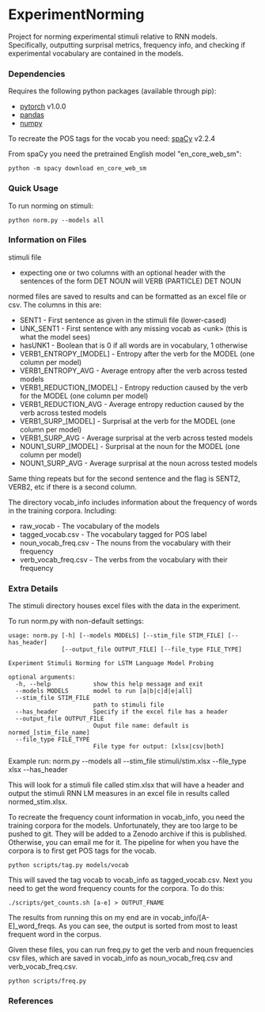 # ExperimentNorming
Project for norming experimental stimuli relative to RNN models. Specifically, outputting 
surprisal metrics, frequency info, and checking if experimental vocabulary are contained 
in the models. 

### Dependencies
Requires the following python packages (available through pip):
* [pytorch](https://pytorch.org/) v1.0.0
* [pandas](https://pandas.pydata.org) 
* [numpy](https://numpy.org)

To recreate the POS tags for the vocab you need:
  [spaCy](https://spacy.io) v2.2.4

From spaCy you need the pretrained English model "en_core_web_sm":

    python -m spacy download en_core_web_sm


### Quick Usage
To run norming on stimuli:

    python norm.py --models all

### Information on Files
stimuli file
* expecting one or two columns with an optional header with the sentences of the form DET NOUN will VERB (PARTICLE) DET NOUN 

normed files are saved to results and can be formatted as an excel file or csv. The columns in this
are:
* SENT1 - First sentence as given in the stimuli file (lower-cased)
* UNK_SENT1 - First sentence with any missing vocab as \<unk\> (this is what the model sees)
* hasUNK1 - Boolean that is 0 if all words are in vocabulary, 1 otherwise
* VERB1_ENTROPY_[MODEL] - Entropy after the verb for the MODEL (one column per model)
* VERB1_ENTROPY_AVG - Average entropy after the verb across tested models
* VERB1_REDUCTION_[MODEL] - Entropy reduction caused by the verb for the MODEL (one column per model)
* VERB1_REDUCTION_AVG - Average entropy reduction caused by the verb across tested models
* VERB1_SURP_[MODEL] - Surprisal at the verb for the MODEL (one column per model)
* VERB1_SURP_AVG - Average surprisal at the verb across tested models
* NOUN1_SURP_[MODEL] - Surprisal at the noun for the MODEL (one column per model)
* NOUN1_SURP_AVG - Average surprisal at the noun across tested models

Same thing repeats but for the second sentence and the flag is SENT2, VERB2, etc 
if there is a second column.

The directory vocab_info includes information about the frequency of words in 
the training corpora. Including: 
* raw_vocab - The vocabulary of the models
* tagged_vocab.csv - The vocabulary tagged for POS label
* noun_vocab_freq.csv - The nouns from the vocabulary with their frequency
* verb_vocab_freq.csv - The verbs from the vocabulary with their frequency

### Extra Details
The stimuli directory houses excel files with the data in the experiment. 

To run norm.py with non-default settings:
                
    usage: norm.py [-h] [--models MODELS] [--stim_file STIM_FILE] [--has_header]
                   [--output_file OUTPUT_FILE] [--file_type FILE_TYPE]

    Experiment Stimuli Norming for LSTM Language Model Probing

    optional arguments:
      -h, --help            show this help message and exit
      --models MODELS       model to run [a|b|c|d|e|all]
      --stim_file STIM_FILE
                            path to stimuli file
      --has_header          Specify if the excel file has a header
      --output_file OUTPUT_FILE
                            Ouput file name: default is normed_[stim_file_name]
      --file_type FILE_TYPE
                            File type for output: [xlsx|csv|both]

Example run:
        norm.py --models all --stim_file stimuli/stim.xlsx --file_type xlsx --has_header

This will look for a stimuli file called stim.xlsx that will have a header
and output the stimuli RNN LM measures in an excel file 
in results called normed_stim.xlsx.

To recreate the frequency count information in vocab_info, you need 
the training corpora for the models. Unfortunately, they
are too large to be pushed to git. They will be added 
to a Zenodo archive if this is published. Otherwise, you can email me for 
it. The pipeline for when you have the corpora is to first get POS tags
for the vocab. 

    python scripts/tag.py models/vocab

This will saved the tag vocab to vocab_info as tagged_vocab.csv. Next 
you need to get the word frequency counts for the corpora. To do this:

    ./scripts/get_counts.sh [a-e] > OUTPUT_FNAME

The results from running this on my end are in vocab_info/[A-E]_word_freqs.
As you can see, the output is sorted from most to least frequent word 
in the corpus.

Given these files, you can run freq.py to get the verb and noun frequencies
csv files, which are saved in vocab_info as noun_vocab_freq.csv and verb_vocab_freq.csv. 

    python scripts/freq.py

### References
